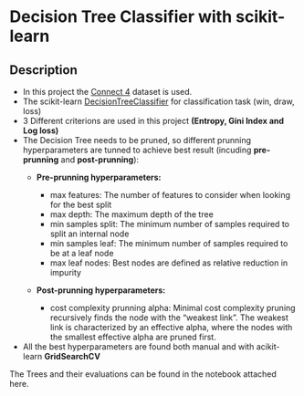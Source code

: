 # Decision Tree Classifier with scikit-learn

## Description
- In this project the [Connect 4](archive.ics.uci.edu/ml/datasets/Connect-4) dataset is used.
- The scikit-learn [DecisionTreeClassifier](https://scikit-learn.org/stable/modules/generated/sklearn.tree.DecisionTreeClassifier.html#sklearn.tree.DecisionTreeClassifier) for classification task (win, draw, loss)
- 3 Different criterions are used in this project **(Entropy, Gini Index and Log loss)**
- The Decision Tree needs to be pruned, so different prunning hyperparameters are tunned to achieve best result (incuding **pre-prunning** and **post-prunning**):
  - **Pre-prunning hyperparameters:**
    - max features: The number of features to consider when looking for the best split
    - max depth: The maximum depth of the tree
    - min samples split: The minimum number of samples required to split an internal node
    - min samples leaf: The minimum number of samples required to be at a leaf node
    - max leaf nodes: Best nodes are defined as relative reduction in impurity
      
  - **Post-prunning hyperparameters:**
    - cost complexity prunning alpha: Minimal cost complexity pruning recursively finds the node with the “weakest link”. The weakest link is characterized by an effective alpha, where the nodes with the smallest effective alpha are pruned first.
- All the best hyperparameters are found both manual and with acikit-learn **GridSearchCV**

The Trees and their evaluations can be found in the notebook attached here.
